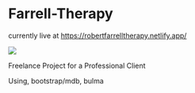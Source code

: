 # Farrell-Therapy




currently live at https://robertfarrelltherapy.netlify.app/




![](https://media1.giphy.com/media/r3OUiZH3H51GJi1b28/giphy.gif?cid=790b7611b5dc54559f5d2ca62ab14e40d1bd6b79534b775c&rid=giphy.gif&ct=g)




Freelance Project for a Professional Client

Using, bootstrap/mdb, bulma
